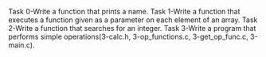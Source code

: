 Task 0-Write a function that prints a name.
Task 1-Write a function that executes a function given as a parameter on each element of an array.
Task 2-Write a function that searches for an integer.
Task 3-Write a program that performs simple operations(3-calc.h, 3-op_functions.c, 3-get_op_func.c, 3-main.c).
